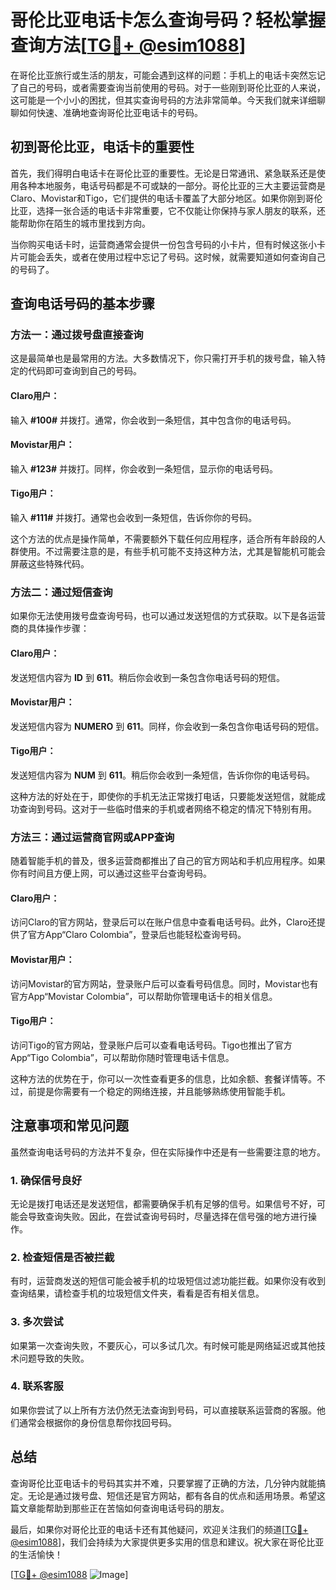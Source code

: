 # 哥伦比亚电话卡怎么查询号码？轻松掌握查询方法[[TG💪+ @esim1088](https://t.me/s/esim1088)]

在哥伦比亚旅行或生活的朋友，可能会遇到这样的问题：手机上的电话卡突然忘记了自己的号码，或者需要查询当前使用的号码。对于一些刚到哥伦比亚的人来说，这可能是一个小小的困扰，但其实查询号码的方法非常简单。今天我们就来详细聊聊如何快速、准确地查询哥伦比亚电话卡的号码。

## 初到哥伦比亚，电话卡的重要性

首先，我们得明白电话卡在哥伦比亚的重要性。无论是日常通讯、紧急联系还是使用各种本地服务，电话号码都是不可或缺的一部分。哥伦比亚的三大主要运营商是Claro、Movistar和Tigo，它们提供的电话卡覆盖了大部分地区。如果你刚到哥伦比亚，选择一张合适的电话卡非常重要，它不仅能让你保持与家人朋友的联系，还能帮助你在陌生的城市里找到方向。

当你购买电话卡时，运营商通常会提供一份包含号码的小卡片，但有时候这张小卡片可能会丢失，或者在使用过程中忘记了号码。这时候，就需要知道如何查询自己的号码了。

## 查询电话号码的基本步骤

### 方法一：通过拨号盘直接查询

这是最简单也是最常用的方法。大多数情况下，你只需打开手机的拨号盘，输入特定的代码即可查询到自己的号码。

#### Claro用户：
输入 **#100#** 并拨打。通常，你会收到一条短信，其中包含你的电话号码。

#### Movistar用户：
输入 **#123#** 并拨打。同样，你会收到一条短信，显示你的电话号码。

#### Tigo用户：
输入 **#111#** 并拨打。通常也会收到一条短信，告诉你你的号码。

这个方法的优点是操作简单，不需要额外下载任何应用程序，适合所有年龄段的人群使用。不过需要注意的是，有些手机可能不支持这种方法，尤其是智能机可能会屏蔽这些特殊代码。

### 方法二：通过短信查询

如果你无法使用拨号盘查询号码，也可以通过发送短信的方式获取。以下是各运营商的具体操作步骤：

#### Claro用户：
发送短信内容为 **ID** 到 **611**。稍后你会收到一条包含你电话号码的短信。

#### Movistar用户：
发送短信内容为 **NUMERO** 到 **611**。同样，你会收到一条包含你电话号码的短信。

#### Tigo用户：
发送短信内容为 **NUM** 到 **611**。稍后你会收到一条短信，告诉你你的电话号码。

这种方法的好处在于，即使你的手机无法正常拨打电话，只要能发送短信，就能成功查询到号码。这对于一些临时借来的手机或者网络不稳定的情况下特别有用。

### 方法三：通过运营商官网或APP查询

随着智能手机的普及，很多运营商都推出了自己的官方网站和手机应用程序。如果你有时间且方便上网，可以通过这些平台查询号码。

#### Claro用户：
访问Claro的官方网站，登录后可以在账户信息中查看电话号码。此外，Claro还提供了官方App“Claro Colombia”，登录后也能轻松查询号码。

#### Movistar用户：
访问Movistar的官方网站，登录账户后可以查看号码信息。同时，Movistar也有官方App“Movistar Colombia”，可以帮助你管理电话卡的相关信息。

#### Tigo用户：
访问Tigo的官方网站，登录账户后可以查看电话号码。Tigo也推出了官方App“Tigo Colombia”，可以帮助你随时管理电话卡信息。

这种方法的优势在于，你可以一次性查看更多的信息，比如余额、套餐详情等。不过，前提是你需要有一个稳定的网络连接，并且能够熟练使用智能手机。

## 注意事项和常见问题

虽然查询电话号码的方法并不复杂，但在实际操作中还是有一些需要注意的地方。

### 1. 确保信号良好
无论是拨打电话还是发送短信，都需要确保手机有足够的信号。如果信号不好，可能会导致查询失败。因此，在尝试查询号码时，尽量选择在信号强的地方进行操作。

### 2. 检查短信是否被拦截
有时，运营商发送的短信可能会被手机的垃圾短信过滤功能拦截。如果你没有收到查询结果，请检查手机的垃圾短信文件夹，看看是否有相关信息。

### 3. 多次尝试
如果第一次查询失败，不要灰心，可以多试几次。有时候可能是网络延迟或其他技术问题导致的失败。

### 4. 联系客服
如果你尝试了以上所有方法仍然无法查询到号码，可以直接联系运营商的客服。他们通常会根据你的身份信息帮你找回号码。

## 总结

查询哥伦比亚电话卡的号码其实并不难，只要掌握了正确的方法，几分钟内就能搞定。无论是通过拨号盘、短信还是官方网站，都有各自的优点和适用场景。希望这篇文章能帮助到那些正在苦恼如何查询电话号码的朋友。

最后，如果你对哥伦比亚的电话卡还有其他疑问，欢迎关注我们的频道[[TG💪+ @esim1088](https://t.me/s/esim1088)]，我们会持续为大家提供更多实用的信息和建议。祝大家在哥伦比亚的生活愉快！

[[TG💪+ @esim1088](https://t.me/s/esim1088) ![Image](https://i.postimg.cc/4NQfJmqS/Snipaste-2025-05-13-00-14-12.png)]